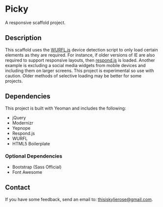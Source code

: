 Picky
=====

A responsive scaffold project.

## Description

This scaffold uses the [WURFL.js](http://wurfl.io/) device detection script to only load certain elements as they are required. For instance, if older versions of IE are also required to support responsive layouts, then [respond.js](https://github.com/scottjehl/Respond) is loaded. Another example is excluding a social media widgets from mobile devices and including them on larger screens. This project is experimental so use with caution. Older methods of selective loading may be better for some projects.

## Dependencies

This project is built with Yeoman and includes the following:

- jQuery
- Modernizr
- Yepnope
- Respond.js
- WURFL
- HTML5 Boilerplate

### Optional Dependencies

- Bootstrap (Sass Official)
- Font Awesome

## Contact

If you have some feedback, send an email to: thisiskylierose@gmail.com.